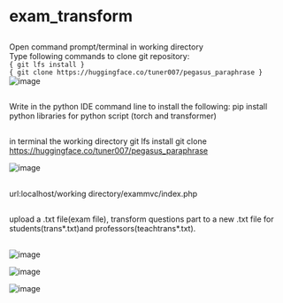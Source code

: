 # exam_transform

##
Open command prompt/terminal in working directory\
Type following commands to clone git repository: \
`{ git lfs install }`\
`{ git clone https://huggingface.co/tuner007/pegasus_paraphrase }`
![image](https://user-images.githubusercontent.com/106719596/207449966-d7a3a077-a37b-4b4b-b7d2-7e51fa1bdf3b.png)
##
##
Write in the python IDE command line to install the following:
pip install python libraries for python script (torch and transformer)
##
in terminal the working directory
git lfs install
git clone https://huggingface.co/tuner007/pegasus_paraphrase

![image](https://user-images.githubusercontent.com/106719596/207449966-d7a3a077-a37b-4b4b-b7d2-7e51fa1bdf3b.png)

##
url:localhost/working directory/exammvc/index.php
##
upload a .txt file(exam file), transform questions part to a new .txt file for students(trans*.txt)and professors(teachtrans*.txt).
##
![image](https://user-images.githubusercontent.com/106719596/207450914-5fe81adf-be85-4f2d-8b65-e26544a1c6f6.png)

![image](https://user-images.githubusercontent.com/106719596/207451101-39fdf431-bd1b-480f-975b-b690cf00e955.png)

![image](https://user-images.githubusercontent.com/106719596/207451304-219f6120-43e9-42d9-86d6-c4255af89e3b.png)
